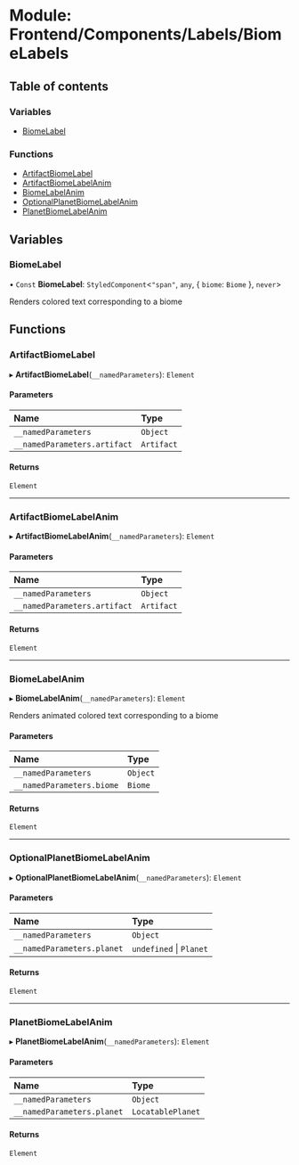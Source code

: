 # Module: Frontend/Components/Labels/BiomeLabels

## Table of contents

### Variables

- [BiomeLabel](Frontend_Components_Labels_BiomeLabels.md#biomelabel)

### Functions

- [ArtifactBiomeLabel](Frontend_Components_Labels_BiomeLabels.md#artifactbiomelabel)
- [ArtifactBiomeLabelAnim](Frontend_Components_Labels_BiomeLabels.md#artifactbiomelabelanim)
- [BiomeLabelAnim](Frontend_Components_Labels_BiomeLabels.md#biomelabelanim)
- [OptionalPlanetBiomeLabelAnim](Frontend_Components_Labels_BiomeLabels.md#optionalplanetbiomelabelanim)
- [PlanetBiomeLabelAnim](Frontend_Components_Labels_BiomeLabels.md#planetbiomelabelanim)

## Variables

### BiomeLabel

• `Const` **BiomeLabel**: `StyledComponent`<`"span"`, `any`, { `biome`: `Biome` }, `never`\>

Renders colored text corresponding to a biome

## Functions

### ArtifactBiomeLabel

▸ **ArtifactBiomeLabel**(`__namedParameters`): `Element`

#### Parameters

| Name                         | Type       |
| :--------------------------- | :--------- |
| `__namedParameters`          | `Object`   |
| `__namedParameters.artifact` | `Artifact` |

#### Returns

`Element`

---

### ArtifactBiomeLabelAnim

▸ **ArtifactBiomeLabelAnim**(`__namedParameters`): `Element`

#### Parameters

| Name                         | Type       |
| :--------------------------- | :--------- |
| `__namedParameters`          | `Object`   |
| `__namedParameters.artifact` | `Artifact` |

#### Returns

`Element`

---

### BiomeLabelAnim

▸ **BiomeLabelAnim**(`__namedParameters`): `Element`

Renders animated colored text corresponding to a biome

#### Parameters

| Name                      | Type     |
| :------------------------ | :------- |
| `__namedParameters`       | `Object` |
| `__namedParameters.biome` | `Biome`  |

#### Returns

`Element`

---

### OptionalPlanetBiomeLabelAnim

▸ **OptionalPlanetBiomeLabelAnim**(`__namedParameters`): `Element`

#### Parameters

| Name                       | Type                    |
| :------------------------- | :---------------------- |
| `__namedParameters`        | `Object`                |
| `__namedParameters.planet` | `undefined` \| `Planet` |

#### Returns

`Element`

---

### PlanetBiomeLabelAnim

▸ **PlanetBiomeLabelAnim**(`__namedParameters`): `Element`

#### Parameters

| Name                       | Type              |
| :------------------------- | :---------------- |
| `__namedParameters`        | `Object`          |
| `__namedParameters.planet` | `LocatablePlanet` |

#### Returns

`Element`
